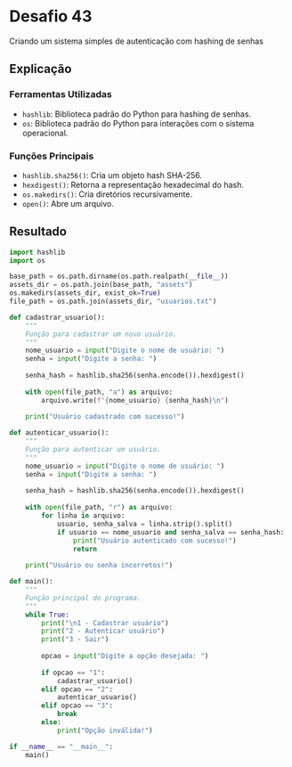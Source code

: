 # Desafio 43

Criando um sistema simples de autenticação com hashing de senhas

## Explicação

### Ferramentas Utilizadas

- `hashlib`: Biblioteca padrão do Python para hashing de senhas.
- `os`: Biblioteca padrão do Python para interações com o sistema operacional.

### Funções Principais

- `hashlib.sha256()`: Cria um objeto hash SHA-256.
- `hexdigest()`: Retorna a representação hexadecimal do hash.
- `os.makedirs()`: Cria diretórios recursivamente.
- `open()`: Abre um arquivo.

## Resultado

```py
import hashlib
import os

base_path = os.path.dirname(os.path.realpath(__file__))
assets_dir = os.path.join(base_path, "assets")
os.makedirs(assets_dir, exist_ok=True)
file_path = os.path.join(assets_dir, "usuarios.txt")

def cadastrar_usuario():
    """
    Função para cadastrar um novo usuário.
    """
    nome_usuario = input("Digite o nome de usuário: ")
    senha = input("Digite a senha: ")
    
    senha_hash = hashlib.sha256(senha.encode()).hexdigest()
    
    with open(file_path, "a") as arquivo:
        arquivo.write(f"{nome_usuario} {senha_hash}\n")
    
    print("Usuário cadastrado com sucesso!")

def autenticar_usuario():
    """
    Função para autenticar um usuário.
    """
    nome_usuario = input("Digite o nome de usuário: ")
    senha = input("Digite a senha: ")
    
    senha_hash = hashlib.sha256(senha.encode()).hexdigest()
    
    with open(file_path, "r") as arquivo:
        for linha in arquivo:
            usuario, senha_salva = linha.strip().split()
            if usuario == nome_usuario and senha_salva == senha_hash:
                print("Usuário autenticado com sucesso!")
                return
    
    print("Usuário ou senha incorretos!")

def main():
    """
    Função principal do programa.
    """
    while True:
        print("\n1 - Cadastrar usuário")
        print("2 - Autenticar usuário")
        print("3 - Sair")
        
        opcao = input("Digite a opção desejada: ")
        
        if opcao == "1":
            cadastrar_usuario()
        elif opcao == "2":
            autenticar_usuario()
        elif opcao == "3":
            break
        else:
            print("Opção inválida!")

if __name__ == "__main__":
    main()